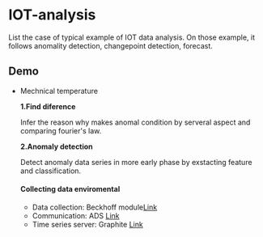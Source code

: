 # IOT-analysis
List the case of typical example of IOT data analysis. On those example, it follows anomality detection, changepoint detection, forecast.

## Demo
- Mechnical temperature

    **1.Find diference**
    
  Infer the reason why makes anomal condition by serveral aspect and comparing fourier's law.

    **2.Anomaly detection**
    
  Detect anomaly data series in more early phase by exstacting feature and classification.
  #### Collecting data enviromental
   - Data collection: Beckhoff module[Link](https://www.beckhoff.com/english.asp?embedded_pc/cx2020.htm )
   - Communication: ADS [Link](https://infosys.beckhoff.com/english.php?content=../content/1033/tcadscommon/html/tcadscommon_intro.htm&id=)
   - Time series server: Graphite [Link](https://graphiteapp.org/)
